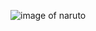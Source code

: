 ![image of naruto](https://static.wikia.nocookie.net/shipping/images/3/36/Naruto_Uzumaki.png/revision/latest?cb=20160331152428)
